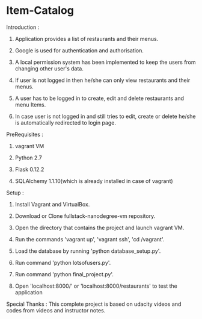 # Item-Catalog


Introduction :
1. Application provides a list of restaurants and their menus.

2. Google is used for authentication and authorisation.

3. A local permission system has been implemented to keep the users from changing other user's data.

4. If user is not logged in then he/she can only view restaurants and their menus.

5. A user has to be logged in to create, edit and delete restaurants and menu Items.

6. In case user is not logged in and still tries to edit, create or delete he/she is automatically redirected to login page.


PreRequisites :
1. vagrant VM

2. Python 2.7

3. Flask 0.12.2

4. SQLAlchemy 1.1.10(which is already installed in case of vagrant)


Setup : 
1. Install Vagrant and VirtualBox.

2. Download or Clone fullstack-nanodegree-vm repository.

3. Open the directory that contains the project and launch vagrant VM.

4. Run the commands 'vagrant up', 'vagrant ssh', 'cd /vagrant'.
5. Load the database by running 'python database_setup.py'.

6. Run command 'python lotsofusers.py'.

7. Run command 'python final_project.py'.

8. Open 'localhost:8000/' or 'localhost:8000/restaurants' to test the application


Special Thanks : 
This complete project is based on udacity videos and codes from videos and instructor notes.
